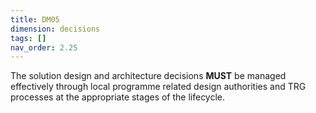 ```yaml
---
title: DM05
dimension: decisions
tags: []
nav_order: 2.25
---
```


The solution design and architecture decisions **MUST** be managed effectively through local programme related design authorities and TRG processes at the appropriate stages of the lifecycle. 